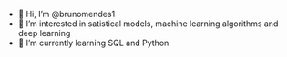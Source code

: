 - 👋 Hi, I’m @brunomendes1
- 👀 I’m interested in satistical models, machine learning algorithms and deep learning
- 🌱 I’m currently learning SQL and Python
<!--- 💞️ I’m looking to collaborate on any of these subjects
- 📫 How to reach me ... -->

<!---
brunomendes1/brunomendes1 is a ✨ special ✨ repository because its `README.md` (this file) appears on your GitHub profile.
You can click the Preview link to take a look at your changes.
--->
